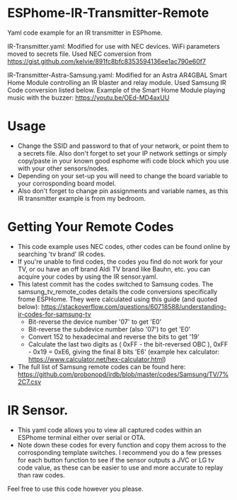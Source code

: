 # ESPhome-IR-Transmitter-Remote
Yaml code example for an IR transmitter in ESPhome.

IR-Transmitter.yaml: Modified for use with NEC devices. WiFi parameters moved to secrets file. 
Used NEC conversion from https://gist.github.com/kelvie/891fc8bfc8353594136ee1ac790e60f7

IR-Transmitter-Astra-Samsung.yaml: Modified for an Astra AR4GBAL Smart Home Module controlling an IR blaster and relay module. 
Used Samsung IR Code conversion listed below. 
Example of the Smart Home Module playing music with the buzzer: https://youtu.be/OEd-MD4axUU


# Usage
- Change the SSID and password to that of your network, or point them to a secrets file. Also don't forget to set your IP network settings or simply copy/paste in your known good esphome wifi code block which you use with your other sensors/nodes.
- Depending on your set-up you will need to change the board variable to your corrosponding board model.
- Also don't forget to change pin assignments and variable names, as this IR transmitter example is from my bedroom.

# Getting Your Remote Codes
- This code example uses NEC codes, other codes can be found online by searching 'tv brand' IR codes.
- If you're unable to find codes, the codes you find do not work for your TV, or ou have an off brand Aldi TV brand like Bauhn, etc. you can acquire your codes by using the IR sensor.yaml.
- This latest commit has the codes switched to Samsung codes. The samsung_tv_remote_codes details the code conversions specifically frome ESPHome. They were calculated using this guide (and quoted below): https://stackoverflow.com/questions/60718588/understanding-ir-codes-for-samsung-tv
  - Bit-reverse the device number '07' to get 'E0'
  - Bit-reverse the subdevice number (also '07') to get 'E0'
  - Convert 152 to hexadecimal and reverse the bits to get '19'
  - Calculate the last two digits as ( 0xFF - the bit-reversed OBC ), 0xFF - 0x19 = 0xE6, giving the final 8 bits 'E6' (example hex calculator: https://www.calculator.net/hex-calculator.html)
- The full list of Samsung remote codes can be found here: https://github.com/probonopd/irdb/blob/master/codes/Samsung/TV/7%2C7.csv

# IR Sensor.
- This yaml code allows you to view all captured codes within an ESPhome terminal either over serial or OTA.
- Note down these codes for every function and copy them across to the corrosponding template switches.
 I recommend you do a few presses for each button function to see if the sensor outputs a JVC or LG tv code value, as these can be easier to use and more accurate to replay than raw codes.

Feel free to use this code however you please.


